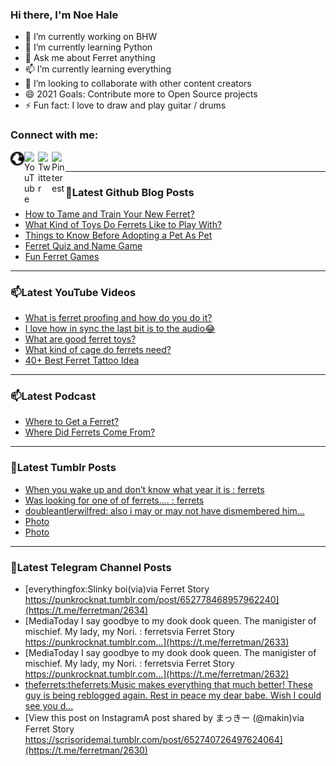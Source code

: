 ### Hi there, I'm Noe Hale

- 🔭 I’m currently working on BHW
- 🌱 I’m currently learning Python
- 💬 Ask me about Ferret anything
- 📫 I’m currently learning everything
- 🔭 I’m looking to collaborate with other content creators
- 😄 2021 Goals: Contribute more to Open Source projects
- ⚡ Fun fact: I love to draw and play guitar / drums

### Connect with me:

[<img align="left" alt="ferretvoice.com" width="22px" src="https://raw.githubusercontent.com/iconic/open-iconic/master/svg/globe.svg" />](https://ferretvoice.com)
[<img align="left" alt="YouTube" width="22px" src="https://cdn.jsdelivr.net/npm/simple-icons@v3/icons/youtube.svg" />](https://www.youtube.com/channel/UCk665XTfaMLVwFVWUmgnDiw)
[<img align="left" alt="Twitter" width="22px" src="https://cdn.jsdelivr.net/npm/simple-icons@v3/icons/twitter.svg" />](https://twitter.com/voiceferret)
[<img align="left" alt="Pinterest" width="22px" src="https://cdn.jsdelivr.net/npm/simple-icons@v3/icons/pinterest.svg" />](https://www.pinterest.com/voiceferret/)

<br />

---
### 🔭Latest Github Blog Posts
<!-- GITHUB:START -->
- [How to Tame and Train Your New Ferret?](http://noehale.github.io/how-to-tame-and-train-your-new-ferret/)
- [What Kind of Toys Do Ferrets Like to Play With?](http://noehale.github.io/what-kind-of-toys-do-ferrets-like-to-play-with/)
- [Things to Know Before Adopting a Pet As Pet](http://noehale.github.io/things-to-know-before-adopting-a-pet-as-pet/)
- [Ferret Quiz and Name Game](http://noehale.github.io/ferret-quiz/)
- [Fun Ferret Games](http://noehale.github.io/fun-ferret-games/)
<!-- GITHUB:END -->
---
### 📫Latest YouTube Videos

<!-- YOUTUBE:START -->
- [What is ferret proofing and how do you do it?](https://www.youtube.com/watch?v=81Syh_DJBQQ)
- [I love how in sync the last bit is to the audio😂](https://www.youtube.com/watch?v=WHBeGHwSlGY)
- [What are good ferret toys?](https://www.youtube.com/watch?v=tPxRilBzc0s)
- [What kind of cage do ferrets need?](https://www.youtube.com/watch?v=xzz6hC3sR5A)
- [40+ Best Ferret Tattoo Idea](https://www.youtube.com/watch?v=KIKqduR6Xcs)
<!-- YOUTUBE:END -->

---
### 📫Latest Podcast

<!-- PODCAST:START -->
- [Where to Get a Ferret?](https://anchor.fm/ferretvoice/episodes/Where-to-Get-a-Ferret-erurfu)
- [Where Did Ferrets Come From?](https://anchor.fm/ferretvoice/episodes/Where-Did-Ferrets-Come-From-eruq8g)
<!-- PODCAST:END -->
---
### 📝Latest Tumblr Posts

<!-- TUMBLR:START -->
- [When you wake up and don’t know what year it is : ferrets](https://come-forth-into-the-light.tumblr.com/post/652782242997960704)
- [Was looking for one of of ferrets…. : ferrets](https://come-forth-into-the-light.tumblr.com/post/652736981083750400)
- [doubleantlerwilfred:
also i may or may not have dismembered him...](https://come-forth-into-the-light.tumblr.com/post/652714302127685632)
- [Photo](https://come-forth-into-the-light.tumblr.com/post/652691680029442048)
- [Photo](https://come-forth-into-the-light.tumblr.com/post/652646356662566912)
<!-- TUMBLR:END -->
---
### 📝Latest Telegram Channel Posts

<!-- TELEGRAM:START -->
- [everythingfox:Slinky boi(via)via Ferret Story https://punkrocknat.tumblr.com/post/652778468957962240](https://t.me/ferretman/2634)
- [MediaToday I say goodbye to my dook dook queen. The manigister of mischief. My lady, my Nori. : ferretsvia Ferret Story https://punkrocknat.tumblr.com...](https://t.me/ferretman/2633)
- [MediaToday I say goodbye to my dook dook queen. The manigister of mischief. My lady, my Nori. : ferretsvia Ferret Story https://punkrocknat.tumblr.com...](https://t.me/ferretman/2632)
- [theferrets:theferrets:Music makes everything that much better! These guy is being reblogged again. Rest in peace my dear babe. Wish I could see you d...](https://t.me/ferretman/2631)
- [View this post on InstagramA post shared by まっきー (@makin)via Ferret Story https://scrisoridemai.tumblr.com/post/652740726497624064](https://t.me/ferretman/2630)
<!-- TELEGRAM:END -->
